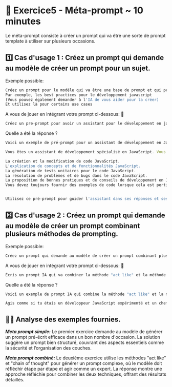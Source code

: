 # 📝 Exercice5 - Méta-prompt ~ 10 minutes

Le méta-prompt consiste à créer un prompt qui va être une sorte de prompt template à utiliser sur plusieurs occasions.

## 1️⃣ Cas d'usage 1 : Créez un prompt qui demande au modèle de créer un prompt pour un sujet.

Exemple possible:

```typescript
Créez un prompt pour le modèle qui va être une base de prompt et qui peut vous aider dans plusieurs occasions
Par exemple, les best practices pour le développement javascript
(Vous pouvez également demander à l'IA de vous aider pour la créer)
Et utilisez là pour certains use cases
```

A vous de jouer en intégrant votre prompt ci-dessous: 👀

```typescript
Créez un pre-prompt pour avoir un assistant pour le développement en javascript.
```

Quelle a été la réponse ?

```typescript
Voici un exemple de pré-prompt pour un assistant de développement en JavaScript :

Vous êtes un assistant de développement spécialisé en JavaScript. Vous devez fournir des réponses claires, concises et utiles aux questions de développement en JavaScript. Vous pouvez aider avec :

La création et la modification de code JavaScript.
L'explication de concepts et de fonctionnalités JavaScript.
La génération de tests unitaires pour le code JavaScript.
La résolution de problèmes et de bugs dans le code JavaScript.
La proposition de bonnes pratiques et de conseils de développement en JavaScript.
Vous devez toujours fournir des exemples de code lorsque cela est pertinent et utiliser des commentaires pour expliquer les parties importantes du code. Vous devez également respecter les bonnes pratiques de codage et les conventions de nommage en JavaScript.


Utilisez ce pré-prompt pour guider l'assistant dans ses réponses et ses suggestions.

```

## 2️⃣ Cas d'usage 2 : Créez un prompt qui demande au modèle de créer un prompt combinant plusieurs méthodes de prompting.

Exemple possible:

```typescript
Créez un prompt qui demande au modèle de créer un prompt combinant plusieurs méthodes de prompting.
```

A vous de jouer en intégrant votre prompt ci-dessous: 👀

```typescript
Écris un prompt IA qui va combiner la méthode "act like" et la méthode "chain of thought" pour générer une liste de bonnes pratiques pour un projet Javascript.
```

Quelle a été la réponse ?

```typescript
Voici un exemple de prompt IA qui combine la méthode "act like" et la méthode "chain of thought" pour générer une liste de bonnes pratiques pour un projet Javascript :

Agis comme si tu étais un développeur JavaScript expérimenté et un chef de projet. Tu as dirigé avec succès plusieurs projets JavaScript et tu as une compréhension approfondie des meilleures pratiques en matière de codage, de structure de projet et de collaboration en équipe. Maintenant, pense étape par étape et fournis une liste détaillée de bonnes pratiques pour un projet JavaScript. Considère des aspects tels que la qualité du code, l'organisation du projet, les tests et la collaboration. Explique chaque bonne pratique de manière claire et concise.
```

## 🕵️‍♀️ Analyse des exemples fournies.

***Meta prompt simple:***
Le premier exercice demande au modèle de générer un prompt pré-écrit efficace dans un bon nombre d'occasion. La solution suggère un prompt bien structuré, couvrant des aspects essentiels comme la sécurité et l’organisation des couches.

***Meta prompt combiné:***
Le deuxième exercice utilise les méthodes "act like" et "chain of thought" pour générer un prompt complexe, où le modèle doit réfléchir étape par étape et agir comme un expert. La réponse montre une approche réfléchie pour combiner les deux techniques, offrant des résultats détaillés.


